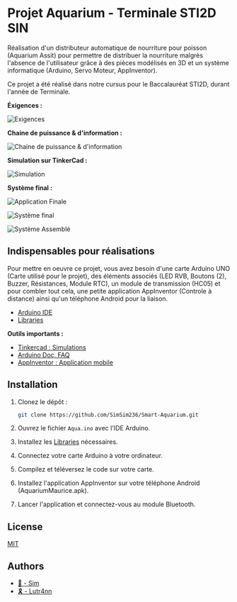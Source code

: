 # Projet Aquarium - Terminale STI2D SIN

Réalisation d'un distributeur automatique de nourriture pour poisson (Aquarium Assit) pour permettre de distribuer la nourriture malgrès l'absence de l'utilisateur grâce à des pièces modélisés en 3D et un système informatique (Arduino, Servo Moteur, AppInventor).

Ce projet a été réalisé dans notre cursus pour le Baccalauréat STI2D, durant l'année de Terminale.

**Éxigences :**

![Exigences](ressources/cahierCharges.png)

**Chaine de puissance & d'information :**

![Chaine de puissance & d'information](ressources/diagrammePuissance.png)

**Simulation sur TinkerCad :**

![Simulation](ressources/simulationAqua.png)

**Système final :**

![Application Finale](ressources/appView.jpg)

![Système final](ressources/imageSys.jpg)

![Système Assemblé](ressources/systemFinal.jpg)

## Indispensables pour réalisations

Pour mettre en oeuvre ce projet, vous avez besoin d'une carte Arduino UNO (Carte utilisé pour le projet), des éléments associés (LED RVB, Boutons (2), Buzzer, Résistances, Module RTC), un module de transmission (HC05) et pour combler tout cela, une petite application AppInventor (Controle à distance) ainsi qu'un téléphone Android pour la liaison.

- [Arduino IDE](https://www.arduino.cc/en/software)
- [Libraries](https://github.com/SimSim236/Smart-Aquarium/tree/main/librairies)

**Outils importants :**

- [Tinkercad : Simulations](https://www.tinkercad.com/)
- [Arduino Doc, FAQ](https://www.arduino.cc/)
- [AppInventor : Application mobile](https://appinventor.mit.edu/)

## Installation

1. Clonez le dépôt :
   ```bash
   git clone https://github.com/SimSim236/Smart-Aquarium.git
   ```
2. Ouvrez le fichier `Aqua.ino` avec l'IDE Arduino.
3. Installez les [Libraries](https://github.com/SimSim236/Smart-Aquarium/tree/main/librairies) nécessaires.
4. Connectez votre carte Arduino à votre ordinateur.
5. Compilez et téléversez le code sur votre carte.

6. Installez l'application AppInventor sur votre téléphone Android (AquariumMaurice.apk).
7. Lancer l'application et connectez-vous au module Bluetooth.

## License

[MIT](https://choosealicense.com/licenses/mit/)

## Authors

- [🔆 - Sim](https://www.github.com/SimSim236)
- [🎗️ - Lutr4nn](https://www.github.com/Lutr4nn)
